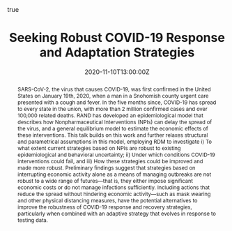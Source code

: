 ---
title: Seeking Robust COVID-19 Response and Adaptation Strategies

abstract: SARS-CoV-2, the virus that causes COVID-19, was first confirmed in the United States on January 19th, 2020, when a man in a Snohomish county urgent care presented with a cough and fever. In the five months since, COVID-19 has spread to every state in the union, with more than 2 million confirmed cases and over 100,000 related deaths. RAND has developed an epidemiological model that describes how Nonpharmaceutical Interventions (NPIs) can delay the spread of the virus, and a general equilibrium model to estimate the economic effects of these interventions. This talk builds on this work and further relaxes structural and parametrical assumptions in this model, employing RDM to investigate i) To what extent current strategies based on NPIs are robust to existing epidemiological and behavioral uncertainty; ii) Under which conditions COVID-19 interventions could fail, and iii) How these strategies could be improved and made more robust. Preliminary findings suggest that strategies based on interrupting economic activity alone as a means of managing outbreaks are not robust to a wide range of futures—that is, they either impose significant economic costs or do not manage infections sufficiently. Including actions that reduce the spread without hindering economic activity—such as mask wearing and other physical distancing measures, have the potential alternatives to improve the robustness of COVID-19 response and recovery strategies, particularly when combined with an adaptive strategy that evolves in response to testing data. 

authors: 
- admin
- David Groves
- Robert Lempert
- Raffaelle Vardavas
- Lawrence Baker
- Carlos Calvo-Hernandez
date: "2020-11-10T13:00:00Z"
date_end: "2020-11-13T15:00:00Z"
event: DMDU Society 2020 Annual Meeting
event_url: http://www.deepuncertainty.org/annual-meetings/2020-annual-meeting/
featured: false
links: []
location: DMDU Society 2020 Annual Meeting
math: true
projects: []
publishDate: "2017-01-01T00:00:00Z"
slides: []
summary: 
tags: []
url_code: ""
url_pdf: ""
url_slides: ""
url_video: ""
---